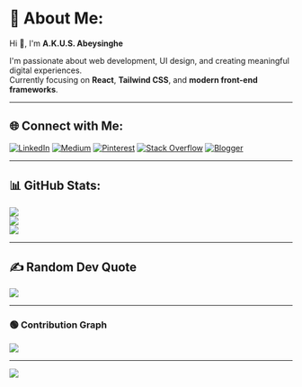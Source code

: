 <!-- Hide contribution graph and activity -->
<!-- This comment helps visually hide extra contribution activities from the profile view -->

# 💫 About Me:
Hi 👋, I'm **A.K.U.S. Abeysinghe**

I'm passionate about web development, UI design, and creating meaningful digital experiences.  
Currently focusing on **React**, **Tailwind CSS**, and **modern front-end frameworks**.

---

## 🌐 Connect with Me:
[![LinkedIn](https://img.shields.io/badge/LinkedIn-%230077B5.svg?logo=linkedin&logoColor=white)](https://www.linkedin.com/in/a-k-u-s-abeysinghe-7baa41218/)
[![Medium](https://img.shields.io/badge/Medium-12100E?logo=medium&logoColor=white)](https://medium.com/@@umeshasewwandi420)
[![Pinterest](https://img.shields.io/badge/Pinterest-%23E60023.svg?logo=Pinterest&logoColor=white)](https://pinterest.com/akusAbeysinghe)
[![Stack Overflow](https://img.shields.io/badge/-Stackoverflow-FE7A16?logo=stack-overflow&logoColor=white)](https://stackoverflow.com/users/24930507)
[![Blogger](https://img.shields.io/badge/Blogger-FF5722?logo=blogger&logoColor=white)](https://akusabeysinghe.blogspot.com)

---

## 📊 GitHub Stats:
![](https://github-readme-stats.vercel.app/api?username=AKUSAbeysinghe&theme=dark&hide_border=false&include_all_commits=false&count_private=false)<br/>
![](https://github-readme-streak-stats.herokuapp.com/?user=AKUSAbeysinghe&theme=dark&hide_border=false)<br/>
![](https://github-readme-stats.vercel.app/api/top-langs/?username=AKUSAbeysinghe&theme=dark&hide_border=false&include_all_commits=false&count_private=false&layout=compact)

---

## ✍️ Random Dev Quote
![](https://quotes-github-readme.vercel.app/api?type=horizontal&theme=radical)

---

### 🟢 Contribution Graph
![](https://github-readme-activity-graph.vercel.app/graph?username=AKUSAbeysinghe&theme=react-dark&hide_border=true)

---

[![](https://visitcount.itsvg.in/api?id=AKUSAbeysinghe&icon=0&color=0)](https://visitcount.itsvg.in)

<!-- Proudly created with GPRM (https://gprm.itsvg.in) -->
